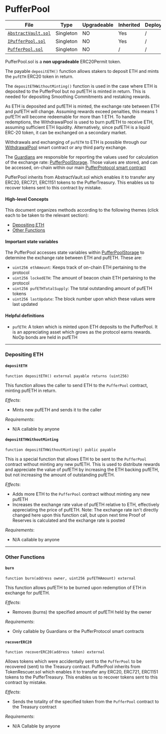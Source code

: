 # PufferPool

| File | Type | Upgradeable | Inherited | Deployed |
| -------- | -------- | -------- | -------- |  -------- |
| [`AbstractVault.sol`](../src/AbstractVault.sol) | Singleton | NO | Yes | / |
| [`IPufferPool.sol`](../src/interface/IPufferPool.sol) | Singleton | NO | Yes | / |
| [`PufferPool.sol`](../src/PufferPool.sol) | Singleton | NO | / | / |

PufferPool.sol is a **non upgradeable** ERC20Permit token. 
<!-- 
<sub>The ERC-20 permit feature is an extension to the ERC-20 standard that allows token holders to approve transfers without the need for two separate transactions. </sub> -->

The payable `depositETH()` function allows stakers to deposit ETH and mints the `pufETH` ERC20 token in return.

The `depositETHWithoutMinting()` function is used in the case where ETH is deposited to the PufferPool but no pufETH is minted in return. This is needed for depositing Smoothing Commitments and restaking rewards.

As ETH is deposited and pufETH is minted, the exchange rate between ETH and pufETH will change. Assuming rewards exceed penalties, this means 1 pufETH will become redeemable for more than 1 ETH. To handle redemptions, the WithdrawalPool is used to burn pufETH to receive ETH, assuming sufficient ETH liquidity. Alternatively, since pufETH is a liquid ERC-20 token, it can be exchanged on a secondary market.

Withdrawals and exchanging of `pufETH` to ETH is possible through our [WithdrawalPool](./WithdrawalPool.md) smart contract or any third party exchange.

The [Guardians](./Guardians.md) are responsible for reporting the values used for calculation of the exchange rate: [PufferPoolStorage](../src/struct/PufferPoolStorage.sol). Those values are stored, and can be accessed, on-chain within our main [PufferProtocol smart contract](../src/PufferProtocolStorage.sol)

PufferPool inherits from AbstractVault.sol which enables it to transfer any ERC20, ERC721, ERC1151 tokens to the PufferTreasury. This enables us to recover tokens sent to this contract by mistake.

#### High-level Concepts

This document organizes methods according to the following themes (click each to be taken to the relevant section):
* [Depositing ETH](#depositing-eth)
* [Other Functions](#other-functions)

#### Important state variables

The PufferPool accesses state variables within [PufferPoolStorage](../src/struct/PufferPoolStorage.sol) to determine the exchange rate between ETH and pufETH. These are:

* `uint256 ethAmount`: Keeps track of on-chain ETH pertaining to the protocol
* `uint256 lockedETH`: The amount of beacon chain ETH pertaining to the protocol
* `uint256 pufETHTotalSupply`: The total outstanding amount of pufETH tokens
* `uint256 lastUpdate`: The block number upon which these values were last updated

#### Helpful definitions

* `pufETH`: A token which is minted upon ETH deposits to the PufferPool. It is an appreciating asset which grows as the protocol earns rewards. NoOp bonds are held in pufETH

---

### Depositing ETH

#### `depositETH`

```solidity
function depositETH() external payable returns (uint256)
```

This function allows the caller to send ETH to the `PufferPool` contract, minting pufETH in return.

*Effects*:
* Mints new pufETH and sends it to the caller

*Requirements*:
* N/A callable by anyone

#### `depositETHWithoutMinting`

```solidity
function depositETHWithoutMinting() public payable
```

This is a special function that allows ETH to be sent to the `PufferPool` contract without minting any new pufETH. This is used to distribute rewards and appreciate the value of pufETH by increasing the ETH backing pufETH, but not increasing the amount of outstanding pufETH.

*Effects*: 
* Adds more ETH to the `PufferPool` contract without minting any new pufETH
* Increases the exchange rate value of pufETH relative to ETH, effectively appreciating the price of pufETH. Note: The exchange rate isn't directly changed here upon this function call, but upon next time Proof of Reserves is calculated and the exchange rate is posted

*Requirements*:
* N/A callable by anyone

---

### Other Functions

#### `burn`

```solidity
function burn(address owner, uint256 pufETHAmount) external
```

This function allows pufETH to be burned upon redemption of ETH in exchange for pufETH.

*Effects*:
* Removes (burns) the specified amount of pufETH held by the owner

*Requirements*: 
* Only callable by Guardians or the PufferProtocol smart contracts

#### `recoverERC20`

```solidity
function recoverERC20(address token) external
```

Allows tokens which were accidentally sent to the `PufferPool` to be recovered (sent) to the Treasury contract. PufferPool inherits from TokenRescuer.sol which enables it to transfer any ERC20, ERC721, ERC1151 tokens to the PufferTreasury. This enables us to recover tokens sent to this contract by mistake.

*Effects*:
* Sends the totality of the specified token from the `PufferPool` contract to the Treasury contract

*Requirements*:
* N/A Callable by anyone
